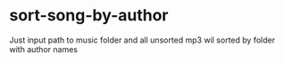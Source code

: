 # sort-song-by-author
Just input path to music folder and all unsorted mp3 wil sorted by folder with author names
